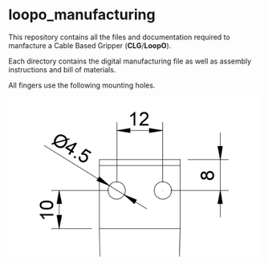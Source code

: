# loopo_manufacturing

This repository contains all the files and documentation required to manfacture a Cable Based Gripper (**CLG**/**LoopO**).

Each directory contains the digital manufacturing file as well as assembly instructions and bill of materials.

All fingers use the following mounting holes.

![mounting holes](finger-mounting-holes.png)